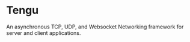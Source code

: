 # Tengu
An asynchronous TCP, UDP, and Websocket Networking framework for server and client applications.
